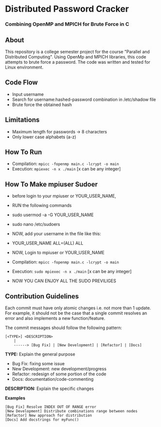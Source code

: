 # Distributed Password Cracker
### Combining OpenMP and MPICH for Brute Force in C

## About
This repository is a college semester project for the course "Parallel and Distributed Computing". Using OpenMp and MPICH libraries, this code attempts to brute force a password. The code was written and tested for Linux environment.

## Code Flow
- Input username
- Search for username:hashed-password combination in /etc/shadow file
- Brute force the obtained hash

## Limitations
- Maximum length for passwords -> 8 characters
- Only lower case alphabets (a-z)

## How To Run

- Compilation: ```mpicc -fopenmp main.c -lcrypt -o main```
- Execution: ```mpiexec -n x ./main``` [x can be any integer]

## How To Make mpiuser Sudoer
- before login to your mpiuser or YOUR_USER_NAME, 
- RUN the following commands

- sudo usermod -a -G YOUR_USER_NAME
- sudo nano /etc/sudoers

- NOW, add your username in the file like this:
- YOUR_USER_NAME ALL=(ALL)  ALL

- NOW, Login to mpiuser or YOUR_USER_NAME
- Compilation: ```mpicc -fopenmp main.c -lcrypt -o main```
- Execution: ```sudo mpiexec -n x ./main``` [x can be any integer]
- NOW YOU CAN ENJOY ALL THE SUDO PREVILIGES

## Contribution Guidelines
Each commit must have only atomic changes i.e. not more than 1 update. For example, it should not be the case that a single commit resolves an error and also implements a new function/feature.

The commit messages should follow the following pattern:
```
[<TYPE>] <DESCRIPTION>
    |
    ------> [Bug Fix] | [New Development] | [Refactor] | [Docs] 
```

**TYPE:** Explain the general purpose
  - Bug Fix: fixing some issue
  - New Development: new development/progress
  - Refactor: redesign of some portion of the code
  - Docs: documentation/code-commenting

**DESCRIPTION:** Explain the specific changes

**Examples**
```
[Bug Fix] Resolve INDEX OUT OF RANGE error
[New Development] Distribute combinations range between nodes
[Refactor] New approach for distribution
[Docs] Add docstrings for myFunc()
```
